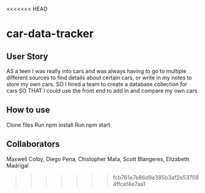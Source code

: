 <<<<<<< HEAD
# car-data-tracker

## User Story

AS a teen I was really into cars and was always having to go to multiple different sources to find details about certain cars, or write in my notes to store my own cars.
SO I hired a team to create a database collection for cars 
SO THAT I could use the front end to add in and compare my own cars

## How to use

Clone files
Run npm install
Run npm start

## Collaborators

Maxwell Colby, Diego Pena, Chistopher Mata, Scott Blangeres, Elizabeth Madrigal
>>>>>>> fcb761e7e86d9e385b3af2e537084ffcef4e7aa1
